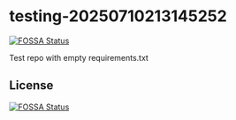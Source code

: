 # testing-20250710213145252
[![FOSSA Status](https://app.fossa.com/api/projects/git%2Bgithub.com%2Fkirogum%2Ftesting-20250710213145252.svg?type=shield)](https://app.fossa.com/projects/git%2Bgithub.com%2Fkirogum%2Ftesting-20250710213145252?ref=badge_shield)

Test repo with empty requirements.txt


## License
[![FOSSA Status](https://app.fossa.com/api/projects/git%2Bgithub.com%2Fkirogum%2Ftesting-20250710213145252.svg?type=large)](https://app.fossa.com/projects/git%2Bgithub.com%2Fkirogum%2Ftesting-20250710213145252?ref=badge_large)